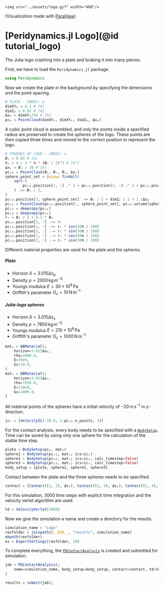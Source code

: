 ```@raw html
<img src="../assets/logo.gif" width="400"/>
```

(Visualization made with [ParaView](https://www.paraview.org))

# [Peridynamics.jl Logo](@id tutorial_logo)

The Julia logo crashing into a plate and braking it into many pieces.

First, we have to load the `Peridynamics.jl` package.

```julia
using Peridynamics
```
Now we create the plate in the background by specifying the dimensions and the point spacing.
```julia
# PLATE - INDEX: p
dimXYₚ = 0.1 # [m]
dimZₚ = 0.01 # [m]
Δxₚ = dimXYₚ/50 # [m]
pcₚ = PointCloud(dimXYₚ, dimXYₚ, dimZₚ, Δxₚ)
```
A cubic point cloud is assembled, and only the points inside a specified radius are preserved to create the spheres of the logo.
These points are then copied three times and moved to the correct position to represent the logo.
```julia
# SPHERES OF LOGO - INDEX: s
Øₛ = 0.03 # [m]
Vₛ = 4 / 3 * π * (Øₛ / 2)^3 # [m³]
Δxₛ = Øₛ / 20 # [m]
pcₛ₀ = PointCloud(Øₛ, Øₛ, Øₛ, Δxₛ)
sphere_point_set = @views findall(
    sqrt.(
        pcₛ₀.position[1, :] .^ 2 + pcₛ₀.position[2, :] .^ 2 + pcₛ₀.position[3, :] .^ 2
    ) .<= Øₛ / 2,
)
pcₛ₀.position[3, sphere_point_set] .+= Øₛ / 2 + dimZₚ / 2 + 1.1Δxₚ
pcₛ₁ = PointCloud(pcₛ₀.position[:, sphere_point_set], pcₛ₀.volume[sphere_point_set])
pcₛ₂ = deepcopy(pcₛ₁)
pcₛ₃ = deepcopy(pcₛ₁)
rₗ = Øₛ / 2 + 0.2 * Øₛ
pcₛ₁.position[2, :] .+= rₗ
pcₛ₂.position[1, :] .+= rₗ * cos(30π / 180)
pcₛ₂.position[2, :] .-= rₗ * sin(30π / 180)
pcₛ₃.position[1, :] .-= rₗ * cos(30π / 180)
pcₛ₃.position[2, :] .-= rₗ * sin(30π / 180)
```
Different material properties are used for the plate and the spheres.
##### Plate
- Horizon $\delta = 3.015 \Delta x_p$
- Density $\rho = 2000\,\mathrm{kg}\,\mathrm{m}^{-3}$
- Youngs modulus $E = 30 \times 10^9 \, \mathrm{Pa}$
- Griffith's parameter $G_c = 10 \, \mathrm{N} \, \mathrm{m}^{-1}$
##### Julia-logo spheres
- Horizon $\delta = 3.015 \Delta x_s$
- Density $\rho = 7850\,\mathrm{kg}\,\mathrm{m}^{-3}$
- Youngs modulus $E = 210 \times 10^9 \, \mathrm{Pa}$
- Griffith's parameter $G_c = 1000 \, \mathrm{N} \, \mathrm{m}^{-1}$
```julia
matₚ = BBMaterial(;
    horizon=3.015Δxₚ,
    rho=2000.0,
    E=30e9,
    Gc=10.0,
)
matₛ = BBMaterial(;
    horizon=3.015Δxₛ,
    rho=7850.0,
    E=210e9,
    Gc=1000.0,
)
```

All material points of the spheres have a initial velocity of $-20\, \mathrm{m} \, \mathrm{s}^{-1}$ in $z$-direction.
```julia
icₛ = [VelocityIC(-20.0, 1:pcₛ₁.n_points, 3)]
```
For the contact analysis, every body needs to be specified with a [`BodySetup`](@ref).
Time can be saved by using only one sphere for the calculation of the stable time step.
```julia
plate = BodySetup(pcₚ, matₚ)
sphere1 = BodySetup(pcₛ₁, matₛ; ics=icₛ)
sphere2 = BodySetup(pcₛ₂, matₛ; ics=icₛ, calc_timestep=false)
sphere3 = BodySetup(pcₛ₃, matₛ; ics=icₛ, calc_timestep=false)
body_setup = [plate, sphere1, sphere2, sphere3]
```
Contact between the plate and the three spheres needs to be specified.
```julia
contact = [Contact((1, 2), Δxₚ), Contact((1, 3), Δxₚ), Contact((1, 4), Δxₚ)]
```
For this simulation, 3000 time steps with explicit time integration and the velocity verlet algorithm are used.
```julia
td = VelocityVerlet(3000)
```
Now we give the simulation a name and create a directory for the results. 
```julia
simulation_name = "Logo"
resfolder = joinpath(@__DIR__, "results", simulation_name)
mkpath(resfolder)
es = ExportSettings(resfolder, 10)
```
To complete everything, the [`PDContactAnalysis`](@ref) is created and submitted for simulation.
```julia
job = PDContactAnalysis(;
    name=simulation_name, body_setup=body_setup, contact=contact, td=td, es=es
)
```
```julia
results = submit(job);
```
